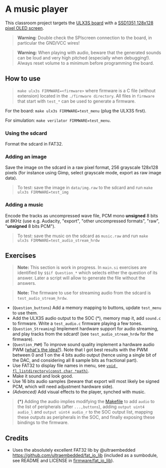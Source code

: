 # A music player

This classroom project targets the [ULX3S board](https://radiona.org/ulx3s/) with a [SSD1351 128x128 pixel OLED screen](https://www.waveshare.com/1.5inch-rgb-oled-module.htm).

> **Warning**: Double check the SPIscreen connection to the board, in particular the GND/VCC wires!

> **Warning:**  When playing with audio, beware that the generated sounds can be loud and very high pitched (especially when debugging!). Always reset volume to a minimum before programming the board.

## How to use

> `make ulx3s FIRMWARE=<firmware>` where firmware is a C file (without extension) located in the `./firmware directory`. All files in `firmware` that start with `test_*` can be used to generate a firmware.


For the board: `make ulx3s FIRMWARE=test_menu` (plug the ULX3S first).

For simulation: `make verilator FIRMWARE=test_menu`.

### Using the sdcard

Format the sdcard in FAT32.

### Adding an image

Save the image on the sdcard in a raw pixel format, 256 grayscale 128x128 pixels
(for instance using Gimp, select grayscale mode, export as raw image data).

> To test: save the image in `data/img.raw` to the sdcard and run `make ulx3s FIRMWARE=test_img`

### Adding a music

Encode the tracks as uncompressed wave file, PCM mono **unsigned** 8 bits at 8KHz (use e.g. Audacity, "export", "other uncompressed formats", "raw", "**unsigned** 8 bits PCM").

> To test: save the music on the sdcard as `music.raw` and run `make ulx3s FIRMWARE=test_audio_stream_hrdw`

## Exercises

> **Note:** This section is work in progress. In `main.si` exercises are identified by `$$if Question_*` which selects either the question of its answer. Later a script will allow to generate the file without the answers.

> **Note:** The firmware to use for streaming audio from the sdcard is `test_audio_stream_hrdw`.

- (`Question_buttons`) Add a memory mapping to buttons, update `test_menu` to use them.
- Add the ULX3S audio output to the SOC (*), memory map it, add `sound.c` to firmware.
Write a `test_audio.c` firmware playing a few tones.
- (`Question_Streaming`) Implement hardware support for audio streaming, and play tracks from the sdcard! (see `test_audio_stream_hrdw` for the firmware).
- (`Question_PWM`) To improve sound quality implement a hardware audio PWM ([what's the idea?](https://electronics.stackexchange.com/questions/239442/audio-using-pwm-what-is-the-principle-behind-it)). Note that I got best results with the PWM between 0 and 1 on the 4 bits audio output (hence using a single bit of the DAC, and considering all 8 sample bits as fractional part).
- Use FAT32 to display file names in menu, see [`void fl_listdirectory(const char *path)`](firmware/fat_io_lib/src/fat_filelib.c).
- Make it sound and look good.
- Use 16 bits audio samples (beware that export will most likely be signed PCM, which will need adjustment hardware side).
- *(Advanced)* Add visual effects to the player, synched with music.

> **(*)** Adding the audio implies modifying the [Makefile](Makefile) to add
`audio` to the list of peripherals (after `...,buttons`),
adding `output uint4 audio_l` and `output uint4 audio_r` to the SOC output list,
mapping these outputs as peripherals in the SOC, and finally exposing these
bindings to the firmware.

## Credits

- Uses the absolutely excellent FAT32 lib by @ultraembedded https://github.com/ultraembedded/fat_io_lib (included as a sumbodule, see README and LICENSE in [firmware/fat_io_lib](firmware/fat_io_lib)).

